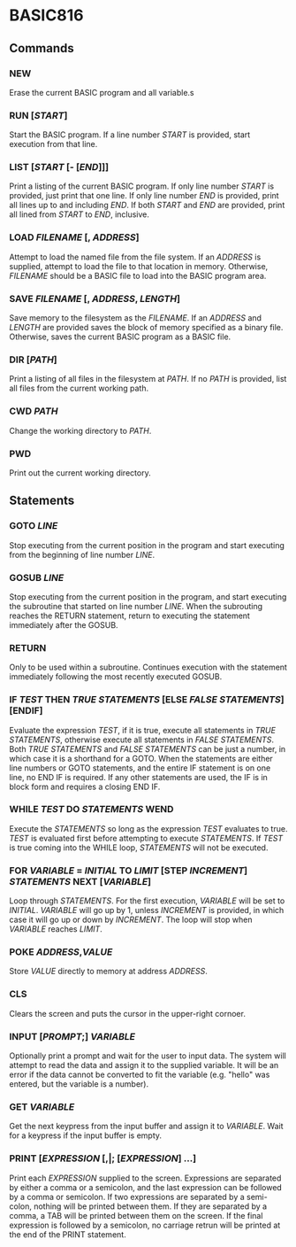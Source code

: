 # BASIC816

## Commands

### NEW

Erase the current BASIC program and all variable.s

### RUN [*START*]

Start the BASIC program. If a line number *START* is provided, start execution from that line.

### LIST [*START* [- [*END*]]]

Print a listing of the current BASIC program. If only line number *START* is provided, just print that one line.
If only line number *END* is provided, print all lines up to and including *END*.
If both *START* and *END* are provided, print all lined from *START* to *END*, inclusive.

### LOAD *FILENAME* [, *ADDRESS*]

Attempt to load the named file from the file system. If an *ADDRESS* is supplied, attempt to load the file to that location in memory. Otherwise, *FILENAME* should be a BASIC file to load into the BASIC program area.

### SAVE *FILENAME* [, *ADDRESS*, *LENGTH*]

Save memory to the filesystem as the *FILENAME*. If an *ADDRESS* and *LENGTH* are provided saves the block of memory specified as a binary file. Otherwise, saves the current BASIC program as a BASIC file.

### DIR [*PATH*]

Print a listing of all files in the filesystem at *PATH*. If no *PATH* is provided, list all files from the current working path.

### CWD *PATH*

Change the working directory to *PATH*.

### PWD

Print out the current working directory.

## Statements

### GOTO *LINE*

Stop executing from the current position in the program and start executing from the beginning of line number *LINE*.

### GOSUB *LINE*

Stop executing from the current position in the program, and start executing the subroutine that started on line number *LINE*.
When the subrouting reaches the RETURN statement, return to executing the statement immediately after the GOSUB.

### RETURN

Only to be used within a subroutine. Continues execution with the statement immediately following the most recently executed GOSUB.

### IF *TEST* THEN *TRUE STATEMENTS* [ELSE *FALSE STATEMENTS*] [ENDIF]

Evaluate the expression *TEST*, if it is true, execute all statements in *TRUE STATEMENTS*, otherwise execute all statements in
*FALSE STATEMENTS*. Both *TRUE STATEMENTS* and *FALSE STATEMENTS* can be just a number, in which case it is a shorthand for a GOTO.
When the statements are either line numbers or GOTO statements, and the entire IF statement is on one line, no END IF is required.
If any other statements are used, the IF is in block form and requires a closing END IF.

### WHILE *TEST* DO *STATEMENTS* WEND

Execute the *STATEMENTS* so long as the expression *TEST* evaluates to true. *TEST* is evaluated first before attempting to
execute *STATEMENTS*. If *TEST* is true coming into the WHILE loop, *STATEMENTS* will not be executed.

### FOR *VARIABLE* = *INITIAL* TO *LIMIT* [STEP *INCREMENT*] *STATEMENTS* NEXT [*VARIABLE*]

Loop through *STATEMENTS*. For the first execution, *VARIABLE* will be set to *INITIAL*. *VARIABLE* will go up by 1, unless *INCREMENT* is
provided, in which case it will go up or down by *INCREMENT*. The loop will stop when *VARIABLE* reaches *LIMIT*.

### POKE *ADDRESS*,*VALUE*

Store *VALUE* directly to memory at address *ADDRESS*.

### CLS

Clears the screen and puts the cursor in the upper-right cornoer.

### INPUT [*PROMPT*;] *VARIABLE*

Optionally print a prompt and wait for the user to input data. The system will attempt to read the data and assign it to the supplied variable. It will be an error if the data cannot be converted to fit the variable (e.g. "hello" was entered, but the variable is a number).

### GET *VARIABLE*

Get the next keypress from the input buffer and assign it to *VARIABLE*. Wait for a keypress if the input buffer is empty.

### PRINT [*EXPRESSION* [,|; [*EXPRESSION*] ...]

Print each *EXPRESSION* supplied to the screen. Expressions are separated by either a comma or a semicolon, and the last expression can be followed by a comma or semicolon. If two expressions are separated by a semi-colon, nothing will be printed between them. If they are separated by a comma, a TAB will be printed between them on the screen. If the final expression is followed by a semicolon, no carriage retrun will be printed at the end of the PRINT statement.
